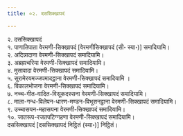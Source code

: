 ```yaml
---
title: ०२. दससिक्खापदं

---
```

२. दससिक्खापदं  
१. पाणातिपाता वेरमणी-सिक्खापदं [वेरमणीसिक्खापदं (सी॰ स्या॰)] समादियामि।  
२. अदिन्नादाना वेरमणी-सिक्खापदं समादियामि।  
३. अब्रह्मचरिया वेरमणी-सिक्खापदं समादियामि।  
४. मुसावादा वेरमणी-सिक्खापदं समादियामि।  
५. सुरामेरयमज्जपमादट्ठाना वेरमणी-सिक्खापदं समादियामि ।  
६. विकालभोजना वेरमणी-सिक्खापदं समादियामि।  
७. नच्च-गीत-वादित-विसूकदस्सना वेरमणी-सिक्खापदं समादियामि।  
८. माला-गन्ध-विलेपन-धारण-मण्डन-विभूसनट्ठाना वेरमणी-सिक्खापदं समादियामि।  
९. उच्चासयन-महासयना वेरमणी-सिक्खापदं समादियामि।  
१०. जातरूप-रजतपटिग्गहणा वेरमणी-सिक्खापदं समादियामि।  
दससिक्खापदं [दससिक्खापदं निट्ठितं (स्या॰)] निट्ठितं।  